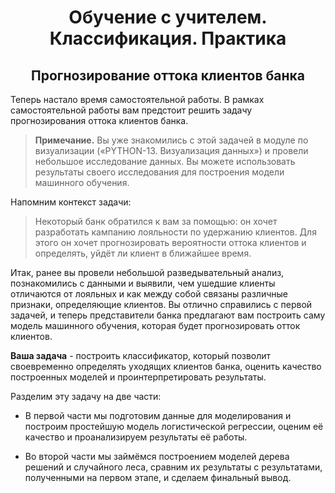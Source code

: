 # <center> Обучение с учителем. Классификация. Практика
## <center> Прогнозирование оттока клиентов банка

Теперь настало время самостоятельной работы. В рамках самостоятельной работы вам предстоит решить задачу прогнозирования оттока клиентов банка. 

> **Примечание.** Вы уже знакомились с этой задачей в модуле по визуализации («PYTHON-13. Визуализация данных») и провели небольшое исследование данных. Вы можете использовать результаты своего исследования для построения модели машинного обучения.

Напомним контекст задачи:

> Некоторый банк обратился к вам за помощью: он хочет разработать кампанию лояльности по удержанию клиентов. Для этого он хочет прогнозировать вероятности оттока клиентов и определять, уйдёт ли клиент в ближайшее время. 

Итак, ранее вы провели небольшой разведывательный анализ, познакомились с данными и выявили, чем ушедшие клиенты отличаются от лояльных и как между собой связаны различные признаки, определяющие клиентов. Вы отлично справились с первой задачей, и теперь представители банка предлагают вам построить саму модель машинного обучения, которая будет прогнозировать отток клиентов. 

**Ваша задача** - построить классификатор, который позволит своевременно определять уходящих клиентов банка, оценить качество построенных моделей и проинтерпретировать результаты.

Разделим эту задачу на две части:
* В первой части мы подготовим данные для моделирования и построим простейшую модель логистической регрессии, оценим её качество и проанализируем результаты её работы.

* Во второй части мы займёмся построением моделей дерева решений и случайного леса, сравним их результаты с результатами, полученными на первом этапе, и сделаем финальный вывод.
